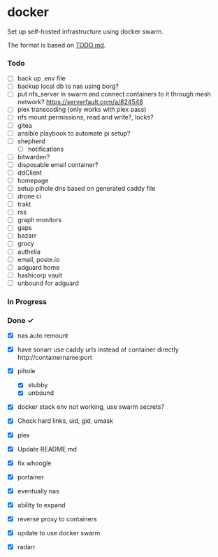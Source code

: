 # docker
Set up self-hosted infrastructure using docker swarm.

The format is based on [TODO.md](https://github.com/todomd/todo.md).

### Todo

- [ ] back up .env file  
- [ ] backup local db to nas using borg?  
- [ ] put nfs_server in swarm and connect containers to it through mesh network? https://serverfault.com/a/824548  
- [ ] plex transcoding (only works with plex pass)  
- [ ] nfs mount permissions, read and write?, locks?  
- [ ] gitea  
- [ ] ansible playbook to automate pi setup?  
- [ ] shepherd  
  - [ ] notifications  
- [ ] bitwarden?  
- [ ] disposable email container?  
- [ ] ddClient  
- [ ] homepage  
- [ ] setup pihole dns based on generated caddy file  
- [ ] drone ci  
- [ ] trakt  
- [ ] rss  
- [ ] graph monitors  
- [ ] gaps  
- [ ] bazarr  
- [ ] grocy  
- [ ] authelia  
- [ ] email, poste.io  
- [ ] adguard home  
- [ ] hashicorp vault  
- [ ] unbound for adguard

### In Progress


### Done ✓

- [x] nas auto remount  
- [x] have sonarr use caddy urls instead of container directly http://containername:port  
- [x] pihole  
  - [x] stubby  
  - [x] unbound  
- [x] docker stack env not working, use swarm secrets?  
- [x] Check hard links, uid, gid, umask  
- [x] plex  
- [x] Update README.md  
- [x] fix whoogle  
- [x] portainer  
- [x] eventually nas  
- [x] ability to expand  
- [x] reverse proxy to containers  
- [x] update to use docker swarm  
- [x] radarr  


